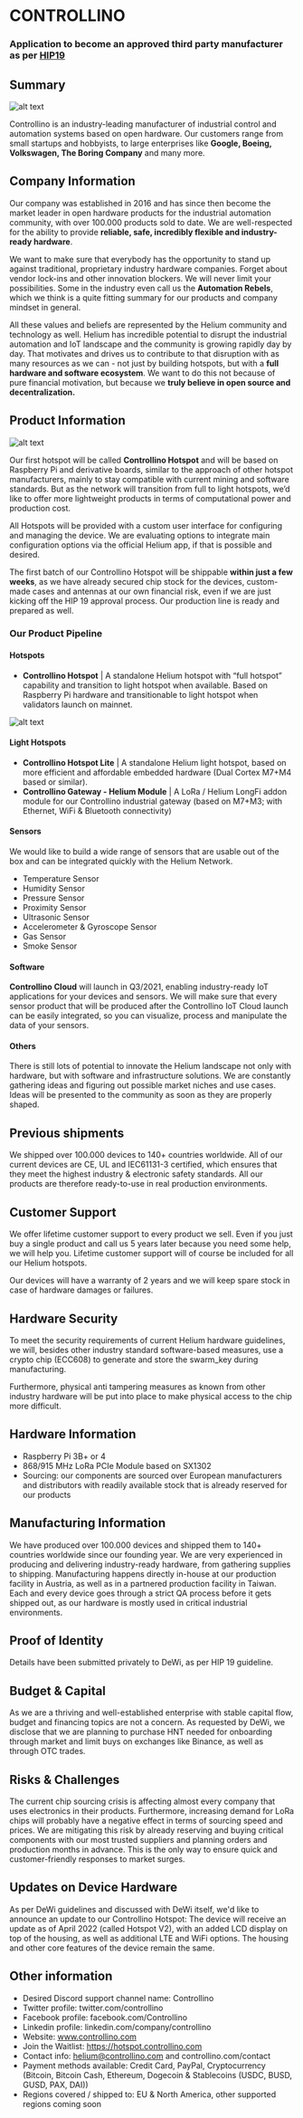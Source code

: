 # CONTROLLINO
### Application to become an approved third party manufacturer as per [HIP19](https://github.com/helium/HIP/blob/master/0019-third-party-manufacturers.md)

## Summary

![alt text](https://www.controllino.com/wp-content/uploads/2021/06/HIP19_Logo.png "Controllino Logo")

Controllino is an industry-leading manufacturer of industrial control and automation systems based on open hardware. Our customers range from small startups and hobbyists, to large enterprises like **Google, Boeing, Volkswagen, The Boring Company** and many more.

## Company Information

Our company was established in 2016 and has since then become the market leader in open hardware products for the industrial automation community, with over 100.000 products sold to date. We are well-respected for the ability to provide **reliable, safe, incredibly flexible and industry-ready hardware**.

We want to make sure that everybody has the opportunity to stand up against traditional, proprietary industry hardware companies. Forget about vendor lock-ins and other innovation blockers. We will never limit your possibilities. Some in the industry even call us the **Automation Rebels**, which we think is a quite fitting summary for our products and company mindset in general.

All these values and beliefs are represented by the Helium community and technology as well. Helium has incredible potential to disrupt the industrial automation and IoT landscape and the community is growing rapidly day by day. That motivates and drives us to contribute to that disruption with as many resources as we can - not just by building hotspots, but with a **full hardware and software ecosystem**. We want to do this not because of pure financial motivation, but because we **truly believe in open source and decentralization.**

## Product Information

![alt text](https://www.controllino.com/wp-content/uploads/2021/06/HIP19_HeaderIMG.jpg "Controllino Hotspot Header")

Our first hotspot will be called **Controllino Hotspot** and will be based on Raspberry Pi and derivative boards, similar to the approach of other hotspot manufacturers, mainly to stay compatible with current mining and software standards. But as the network will transition from full to light hotspots, we’d like to offer more lightweight products in terms of computational power and production cost.

All Hotspots will be provided with a custom user interface for configuring and managing the device. We are evaluating options to integrate main configuration options via the official Helium app, if that is possible and desired.

The first batch of our Controllino Hotspot will be shippable **within just a few weeks**, as we have already secured chip stock for the devices, custom-made cases and antennas at our own financial risk, even if we are just kicking off the HIP 19 approval process. Our production line is ready and prepared as well. 

### Our Product Pipeline

#### Hotspots

* **Controllino Hotspot** | A standalone Helium hotspot with “full hotspot” capability and transition to light hotspot when available. Based on Raspberry Pi hardware and transitionable to light hotspot when validators launch on mainnet.

![alt text](https://www.controllino.com/wp-content/uploads/2021/06/HIP19_ImageMulti.png "Controllino Hotspot Images and Render")

#### Light Hotspots

* **Controllino Hotspot Lite** | A standalone Helium light hotspot, based on more efficient and affordable embedded hardware (Dual Cortex M7+M4 based or similar).
* **Controllino Gateway - Helium Module** | A LoRa / Helium LongFi addon module for our Controllino industrial gateway (based on M7+M3; with Ethernet, WiFi & Bluetooth connectivity)

#### Sensors

We would like to build a wide range of sensors that are usable out of the box and can be integrated quickly with the Helium Network. 
* Temperature Sensor
* Humidity Sensor
* Pressure Sensor
* Proximity Sensor
* Ultrasonic Sensor
* Accelerometer & Gyroscope Sensor
* Gas Sensor
* Smoke Sensor

#### Software

**Controllino Cloud** will launch in Q3/2021, enabling industry-ready IoT applications for your devices and sensors. We will make sure that every sensor product that will be produced after the Controllino IoT Cloud launch can be easily integrated, so you can visualize, process and manipulate the data of your sensors.

#### Others

There is still lots of potential to innovate the Helium landscape not only with hardware, but with software and infrastructure solutions. We are constantly gathering ideas and figuring out possible market niches and use cases. Ideas will be presented to the community as soon as they are properly shaped.

## Previous shipments

We shipped over 100.000 devices to 140+ countries worldwide. All of our current devices are CE, UL and IEC61131-3 certified, which ensures that they meet the highest industry & electronic safety standards. All our products are therefore ready-to-use in real production environments.

## Customer Support

We offer lifetime customer support to every product we sell. Even if you just buy a single product and call us 5 years later because you need some help, we will help you. Lifetime customer support will of course be included for all our Helium hotspots.

Our devices will have a warranty of 2 years and we will keep spare stock in case of hardware damages or failures.

## Hardware Security

To meet the security requirements of current Helium hardware guidelines, we will, besides other industry standard software-based measures, use a crypto chip (ECC608) to generate and store the swarm_key during manufacturing.

Furthermore, physical anti tampering measures as known from other industry hardware will be put into place to make physical access to the chip more difficult.

## Hardware Information

* Raspberry Pi 3B+ or 4
* 868/915 MHz LoRa PCIe Module based on SX1302
* Sourcing: our components are sourced over European manufacturers and distributors with readily available stock that is already reserved for our products

## Manufacturing Information

We have produced over 100.000 devices and shipped them to 140+ countries worldwide since our founding year. We are very experienced in producing and delivering industry-ready hardware, from gathering supplies to shipping. Manufacturing happens directly in-house at our production facility in Austria, as well as in a partnered production facility in Taiwan. Each and every device goes through a strict QA process before it gets shipped out, as our hardware is mostly used in critical industrial environments.

## Proof of Identity

Details have been submitted privately to DeWi, as per HIP 19 guideline.

## Budget & Capital

As we are a thriving and well-established enterprise with stable capital flow, budget and financing topics are not a concern.
As requested by DeWi, we disclose that we are planning to purchase HNT needed for onboarding through market and limit buys on exchanges like Binance, as well as through OTC trades.

## Risks & Challenges

The current chip sourcing crisis is affecting almost every company that uses electronics in their products. Furthermore, increasing demand for LoRa chips will probably have a negative effect in terms of sourcing speed and prices. We are mitigating this risk by already reserving and buying critical components with our most trusted suppliers and planning orders and production months in advance. This is the only way to ensure quick and customer-friendly responses to market surges.

## Updates on Device Hardware

As per DeWi guidelines and discussed with DeWi itself, we'd like to announce an update to our Controllino Hotspot:
The device will receive an update as of April 2022 (called Hotspot V2), with an added LCD display on top of the housing, as well as additional LTE and WiFi options. The housing and other core features of the device remain the same.

## Other information

* Desired Discord support channel name: Controllino
* Twitter profile: twitter.com/controllino
* Facebook profile: facebook.com/Controllino
* Linkedin profile:  linkedin.com/company/controllino
* Website: www.controllino.com
* Join the Waitlist: https://hotspot.controllino.com
* Contact info: helium@controllino.com and controllino.com/contact 
* Payment methods available: Credit Card, PayPal, Cryptocurrency (Bitcoin, Bitcoin Cash, Ethereum, Dogecoin & Stablecoins (USDC, BUSD, GUSD, PAX, DAI))
* Regions covered / shipped to: EU & North America, other supported regions coming soon
